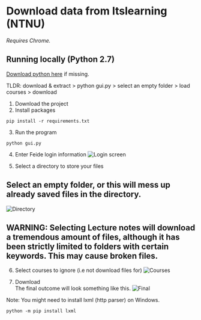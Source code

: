 # Download data from Itslearning (NTNU)
*Requires Chrome.*
## Running locally (Python 2.7)
[Download python here](https://www.python.org/downloads/release/python-2713/) if missing.

TLDR: download & extract > python gui.py > select an empty folder > load courses > download
1) Download the project
2) Install packages
```shell
pip install -r requirements.txt
```
3) Run the program
```shell
python gui.py
```
4) Enter Feide login information
![Login screen](http://i.imgur.com/qV2Xtwt.png)

5) Select a directory to store your files
## Select an empty folder, or this will mess up already saved files in the directory.
![Directory](http://i.imgur.com/sNRov6E.png)

## WARNING: Selecting Lecture notes will download a tremendous amount of files, although it has been strictly limited to folders with certain keywords. This may cause broken files.
6) Select courses to ignore (i.e not download files for)
![Courses](http://i.imgur.com/7pFR7ar.png)

7) Download  
The final outcome will look something like this.
![Final](http://i.imgur.com/qVvTOMA.png)

Note:
You might need to install lxml (http parser) on Windows.
```shell
python -m pip install lxml
```
